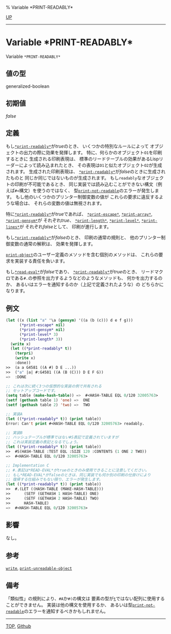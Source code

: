 % Variable \*PRINT-READABLY\*

[UP](22.4.html)  

---

# Variable **\*PRINT-READABLY\***


Variable `*PRINT-READABLY*`


## 値の型

generalized-boolean


## 初期値

*false*


## 定義

もし[`*print-readably*`](22.4.print-readably.html)が*true*のとき、
いくつかの特別なルールによって
オブジェクトの出力の際に効果を発揮します。
特に、何らかのオブジェクト`O1`を印刷するときに
生成される印刷表現は、
標準のリードテーブルの効果があるLispリーダーによって読み込まれたとき、
その表現は`O1`と似たオブジェクト`O2`が生成されます。
生成された印刷表現は、
[`*print-readably*`](22.4.print-readably.html)が*false*のときに生成されたものと
同じか同じではないものが生成されます。
もし`readably`なオブジェクトの印刷が不可能であるとき、
同じ実装では読み込むことができない構文（例えば`#<`構文）を使うのではなく、
型[`print-not-readable`](22.4.print-not-readable.html)のエラーが発生します。
もし他のいくつかのプリンター制御変数の値が
これらの要求に違反するような場合は、
それらの変数の値は無視されます。

特に[`*print-readably*`](22.4.print-readably.html)が*true*であれば、
[`*print-escape*`](22.4.print-escape.html), [`*print-array*`](22.4.print-array.html), [`*print-gensym*`](22.4.print-gensym.html)が
それぞれ*true*、
[`*print-length*`](22.4.print-level.html), [`*print-level*`](22.4.print-level.html), [`*print-lines*`](22.4.print-lines.html)が
それぞれ*false*として、
印刷が進行します。

もし[`*print-readably*`](22.4.print-readably.html)が*false*のとき、
印刷の通常の規則と、
他のプリンター制御変数の通常の解釈は、
効果を発揮します。

[`print-object`](22.4.print-object.html)のユーザー定義のメソッドを含む個別のメソッドは、
これらの要求を実装する責任を負います。

もし[`*read-eval*`](23.2.read-eval.html)が*false*であり、
[`*print-readably*`](22.4.print-readably.html)が*true*のとき、
リードマクロである`#.`の参照を出力するようなどのようなメソッドも、
何かを出力するのか、
あるいはエラーを通知するのか（上記で定義されたような）の
どちらかになります。


## 例文

```lisp
(let ((x (list "a" '\a (gensym) '((a (b (c))) d e f g)))
      (*print-escape* nil)
      (*print-gensym* nil)
      (*print-level* 3)
      (*print-length* 3))
  (write x)
  (let ((*print-readably* t))
    (terpri)
    (write x)
    :done))
>>  (a a G4581 ((A #) D E ...))
>>  ("a" |a| #:G4581 ((A (B (C))) D E F G))
=>  :DONE

;; これは次に続く3つの仮想的な実装の例で共有される
;; セットアップコードです。
(setq table (make-hash-table)) =>  #<HASH-TABLE EQL 0/120 32005763> 
(setf (gethash table 1) 'one) =>  ONE
(setf (gethash table 2) 'two) =>  TWO

;; 実装A
(let ((*print-readably* t)) (print table))
Error: Can't print #<HASH-TABLE EQL 0/120 32005763> readably.

;; 実装B
;; ハッシュテープルが標準ではない#S表記で定義されていますが
;; これは実装定義の表記となるでしょう。
(let ((*print-readably* t)) (print table))
>>  #S(HASH-TABLE :TEST EQL :SIZE 120 :CONTENTS (1 ONE 2 TWO))
=>  #<HASH-TABLE EQL 0/120 32005763>

;; Implementation C
;; #.表記は*READ-EVAL*がtrueのときのみ使用できることに注意してください。
;; もし*READ-EVAL*がfalseのときは、同じ実装でも何か別の印刷の仕掛けにより
;; 復帰する仕組みでもない限り、エラーが発生します。
(let ((*print-readably* t)) (print table))
>>  #.(LET ((HASH-TABLE (MAKE-HASH-TABLE)))
>>      (SETF (GETHASH 1 HASH-TABLE) ONE)
>>      (SETF (GETHASH 2 HASH-TABLE) TWO)
>>      HASH-TABLE)
=>  #<HASH-TABLE EQL 0/120 32005763>
```


## 影響

なし。


## 参考

[`write`](22.4.write.html),
[`print-unreadable-object`](22.4.print-unreadable-object.html)


## 備考

「類似性」の規則により、`#A`か`#(`の構文は
要素の型が[`t`](4.4.t-system-class.html)ではない配列に使用することができません。
実装は他の構文を使用するか、
あるいは型[`print-not-readable`](22.4.print-not-readable.html)のエラーを通知するべきかもしれません。


---
[TOP](index.html),  [Github](https://github.com/nptcl/npt-japanese)

